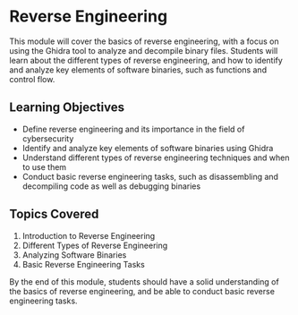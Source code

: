 # Reverse Engineering

This module will cover the basics of reverse engineering, with a focus on using the Ghidra tool to analyze and decompile binary files. Students will learn about the different types of reverse engineering, and how to identify and analyze key elements of software binaries, such as functions and control flow.

## Learning Objectives

- Define reverse engineering and its importance in the field of cybersecurity
- Identify and analyze key elements of software binaries using Ghidra
- Understand different types of reverse engineering techniques and when to use them
- Conduct basic reverse engineering tasks, such as disassembling and decompiling code as well as debugging binaries

## Topics Covered

1. Introduction to Reverse Engineering
1. Different Types of Reverse Engineering
1. Analyzing Software Binaries
1. Basic Reverse Engineering Tasks

By the end of this module, students should have a solid understanding of the basics of reverse engineering, and be able to conduct basic reverse engineering tasks.
